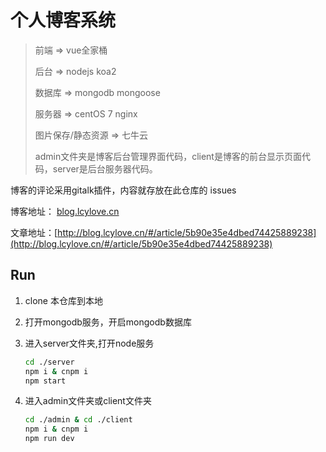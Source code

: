 # 个人博客系统

>  前端 => vue全家桶
>
> 后台 => nodejs koa2
>
> 数据库 => mongodb mongoose
>
> 服务器 => centOS 7 nginx
>
> 图片保存/静态资源 => 七牛云
>
> admin文件夹是博客后台管理界面代码，client是博客的前台显示页面代码，server是后台服务器代码。

博客的评论采用gitalk插件，内容就存放在此仓库的 issues

博客地址： [blog.lcylove.cn](http://blog.lcylove.cn)

文章地址：[http://blog.lcylove.cn/#/article/5b90e35e4dbed74425889238](http://blog.lcylove.cn/#/article/5b90e35e4dbed74425889238)

## Run

1. clone 本仓库到本地

2. 打开mongodb服务，开启mongodb数据库

3. 进入server文件夹,打开node服务

   ```bash
   cd ./server
   npm i & cnpm i
   npm start
   ```

4. 进入admin文件夹或client文件夹

   ```bash
   cd ./admin & cd ./client
   npm i & cnpm i
   npm run dev
   ```
